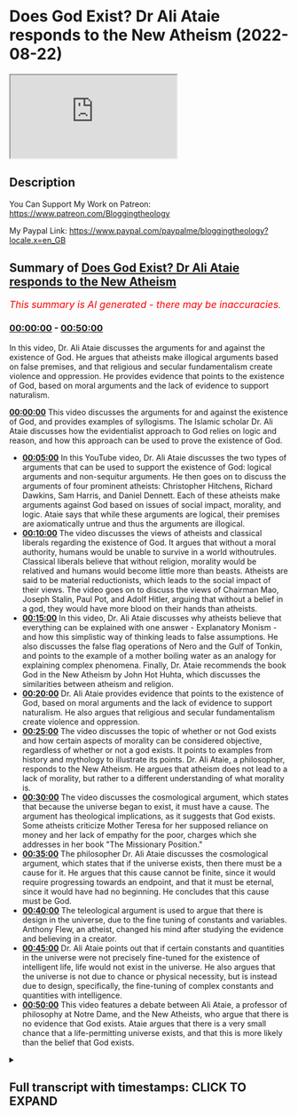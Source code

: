 # Does God Exist? Dr Ali Ataie responds to the New Atheism (2022-08-22)

<iframe loading='lazy' src='https://www.youtube.com/embed/If3cNUixEBM'></iframe>

## Description

You Can Support My Work on Patreon:
https://www.patreon.com/Bloggingtheology

My Paypal Link: 
https://www.paypal.com/paypalme/bloggingtheology?locale.x=en_GB

## Summary of [Does God Exist? Dr Ali Ataie responds to the New Atheism](https://www.youtube.com/watch?v=If3cNUixEBM)


*<span style="color:red; font-size:125%">This summary is AI generated - there may be inaccuracies</span>. [](/)*

### [00:00:00](https://www.youtube.com/watch?v=If3cNUixEBM&t=0) - [00:50:00](https://www.youtube.com/watch?v=If3cNUixEBM&t=3000)

In this video, Dr. Ali Ataie discusses the arguments for and against the existence of God. He argues that atheists make illogical arguments based on false premises, and that religious and secular fundamentalism create violence and oppression. He provides evidence that points to the existence of God, based on moral arguments and the lack of evidence to support naturalism.

**[00:00:00](https://www.youtube.com/watch?v=If3cNUixEBM&t=0)** This video discusses the arguments for and against the existence of God, and provides examples of syllogisms. The Islamic scholar Dr. Ali Ataie discusses how the evidentialist approach to God relies on logic and reason, and how this approach can be used to prove the existence of God.
* **[00:05:00](https://www.youtube.com/watch?v=If3cNUixEBM&t=300)** In this YouTube video, Dr. Ali Ataie discusses the two types of arguments that can be used to support the existence of God: logical arguments and non-sequitur arguments. He then goes on to discuss the arguments of four prominent atheists: Christopher Hitchens, Richard Dawkins, Sam Harris, and Daniel Dennett. Each of these atheists make arguments against God based on issues of social impact, morality, and logic. Ataie says that while these arguments are logical, their premises are axiomatically untrue and thus the arguments are illogical.
* **[00:10:00](https://www.youtube.com/watch?v=If3cNUixEBM&t=600)** The video discusses the views of atheists and classical liberals regarding the existence of God. It argues that without a moral authority, humans would be unable to survive in a world withoutrules. Classical liberals believe that without religion, morality would be relatived and humans would become little more than beasts. Atheists are said to be material reductionists, which leads to the social impact of their views. The video goes on to discuss the views of Chairman Mao, Joseph Stalin, Paul Pot, and Adolf Hitler, arguing that without a belief in a god, they would have more blood on their hands than atheists.
* **[00:15:00](https://www.youtube.com/watch?v=If3cNUixEBM&t=900)** In this video, Dr. Ali Ataie discusses why atheists believe that everything can be explained with one answer - Explanatory Monism - and how this simplistic way of thinking leads to false assumptions. He also discusses the false flag operations of Nero and the Gulf of Tonkin, and points to the example of a mother boiling water as an analogy for explaining complex phenomena. Finally, Dr. Ataie recommends the book God in the New Atheism by John Hot Huhta, which discusses the similarities between atheism and religion.
* **[00:20:00](https://www.youtube.com/watch?v=If3cNUixEBM&t=1200)** Dr. Ali Ataie provides evidence that points to the existence of God, based on moral arguments and the lack of evidence to support naturalism. He also argues that religious and secular fundamentalism create violence and oppression.
* **[00:25:00](https://www.youtube.com/watch?v=If3cNUixEBM&t=1500)** The video discusses the topic of whether or not God exists and how certain aspects of morality can be considered objective, regardless of whether or not a god exists. It points to examples from history and mythology to illustrate its points. Dr. Ali Ataie, a philosopher, responds to the New Atheism. He argues that atheism does not lead to a lack of morality, but rather to a different understanding of what morality is.
* **[00:30:00](https://www.youtube.com/watch?v=If3cNUixEBM&t=1800)** The video discusses the cosmological argument, which states that because the universe began to exist, it must have a cause. The argument has theological implications, as it suggests that God exists. Some atheists criticize Mother Teresa for her supposed reliance on money and her lack of empathy for the poor, charges which she addresses in her book "The Missionary Position."
* **[00:35:00](https://www.youtube.com/watch?v=If3cNUixEBM&t=2100)** The philosopher Dr. Ali Ataie discusses the cosmological argument, which states that if the universe exists, then there must be a cause for it. He argues that this cause cannot be finite, since it would require progressing towards an endpoint, and that it must be eternal, since it would have had no beginning. He concludes that this cause must be God.
* **[00:40:00](https://www.youtube.com/watch?v=If3cNUixEBM&t=2400)** The teleological argument is used to argue that there is design in the universe, due to the fine tuning of constants and variables. Anthony Flew, an atheist, changed his mind after studying the evidence and believing in a creator.
* **[00:45:00](https://www.youtube.com/watch?v=If3cNUixEBM&t=2700)** Dr. Ali Ataie points out that if certain constants and quantities in the universe were not precisely fine-tuned for the existence of intelligent life, life would not exist in the universe. He also argues that the universe is not due to chance or physical necessity, but is instead due to design, specifically, the fine-tuning of complex constants and quantities with intelligence.
* **[00:50:00](https://www.youtube.com/watch?v=If3cNUixEBM&t=3000)** This video features a debate between Ali Ataie, a professor of philosophy at Notre Dame, and the New Atheists, who argue that there is no evidence that God exists. Ataie argues that there is a very small chance that a life-permitting universe exists, and that this is more likely than the belief that God exists.

<details><summary><h2>Full transcript with timestamps: CLICK TO EXPAND</h2></summary>

[0:00:03](https://youtu.be/If3cNUixEBM?t=3) does god exist well according to prominent figures 
in the new atheist movement the answer is a    
[0:00:10](https://youtu.be/If3cNUixEBM?t=10) resounding no and if you look at the the books 
and the the speeches and the youtube videos of    
[0:00:17](https://youtu.be/If3cNUixEBM?t=17) people like richard dawkins sam harris christopher 
hitchens and daniel dennett you'll read lots of    
[0:00:24](https://youtu.be/If3cNUixEBM?t=24) uh alleged reasons and arguments why god does not 
exist uh to give one example the uh the erstwhile    
[0:00:31](https://youtu.be/If3cNUixEBM?t=31) british author who sadly passed away a few years 
ago christopher hitchens wrote this book god is    
[0:00:37](https://youtu.be/If3cNUixEBM?t=37) not great and on the back cover he gives 
his reasons why god is not great makes the    
[0:00:44](https://youtu.be/If3cNUixEBM?t=44) ultimate case against religion in a series 
of acute readings of the major religious    
[0:00:50](https://youtu.be/If3cNUixEBM?t=50) texts christopher hitchens demonstrates 
the ways in which religion is man-made    
[0:00:57](https://youtu.be/If3cNUixEBM?t=57) dangerously sexually repressive and 
distorts the very origins of the cosmos    
[0:01:03](https://youtu.be/If3cNUixEBM?t=63) above all hitchins argues that the concept 
of an omniscient god has profoundly damaged    
[0:01:10](https://youtu.be/If3cNUixEBM?t=70) humanity and proposes that the world might 
be a great deal better off without him    
[0:01:18](https://youtu.be/If3cNUixEBM?t=78) now you'll be relieved to know i'm not going 
to be reading chunks of christopher hitchens    
[0:01:22](https://youtu.be/If3cNUixEBM?t=82) book um what i'm going to do is uh share with you 
now a video by someone called professor alia tai    
[0:01:31](https://youtu.be/If3cNUixEBM?t=91) and this is an extraordinary tour de force he 
looks at the arguments uh marshalled by the new    
[0:01:39](https://youtu.be/If3cNUixEBM?t=99) atheist movement particularly hitchens dawkins 
harris and dennett which led many people to    
[0:01:44](https://youtu.be/If3cNUixEBM?t=104) question that their faith and he takes them 
apart deconstructs them and in extraordinary    
[0:01:51](https://youtu.be/If3cNUixEBM?t=111) speech discussion he shows why not only they are 
wrong but why god definitely exists so the answer    
[0:01:59](https://youtu.be/If3cNUixEBM?t=119) to the question is yes so i've got permission uh 
from dr alia tai to share this video with with you    
[0:02:06](https://youtu.be/If3cNUixEBM?t=126) um and i think it's one of the most extraordinary 
uh presentations of uh the arguments for the    
[0:02:12](https://youtu.be/If3cNUixEBM?t=132) existence of god from a muslim perspective as 
well as an analysis of the claims of the new    
[0:02:20](https://youtu.be/If3cNUixEBM?t=140) atheists so without more ado i hand over to dr 
ali atai until next time so the uh objective    
[0:02:31](https://youtu.be/If3cNUixEBM?t=151) tonight is to answer the question does god 
exist the answer is yes thank you good night  
[0:02:42](https://youtu.be/If3cNUixEBM?t=162) just kidding okay here we go so there's two 
approaches to the god question the first approach    
[0:02:50](https://youtu.be/If3cNUixEBM?t=170) is called presuppositionalism presuppositionalism 
so this deals with revealed theology which happens    
[0:02:56](https://youtu.be/If3cNUixEBM?t=176) to be my specialty by the way comparative 
theology this is where we presuppose    
[0:03:01](https://youtu.be/If3cNUixEBM?t=181) the existence of god so god exists but we 
seek to know him more personally we seek to    
[0:03:07](https://youtu.be/If3cNUixEBM?t=187) have marifa more gnosis or episteme whichever word 
you like of allah subhanahu wa'ta'ala this is done    
[0:03:13](https://youtu.be/If3cNUixEBM?t=193) through revelation so like a muslim and christian 
debate right what's a muslim and christian going    
[0:03:19](https://youtu.be/If3cNUixEBM?t=199) to debate about they're not going to debate 
about does god exist they both presuppose    
[0:03:23](https://youtu.be/If3cNUixEBM?t=203) the existence of god god does exist right and most 
would say they worship the same god so the answer    
[0:03:30](https://youtu.be/If3cNUixEBM?t=210) to the the topic of that type of debate is how 
does the how does this god reveal himself does    
[0:03:35](https://youtu.be/If3cNUixEBM?t=215) he reveal himself through jesus christ through 
the bible through the new testament or does god    
[0:03:41](https://youtu.be/If3cNUixEBM?t=221) reveal himself through the quran and the prophecy 
given to our master muhammad sallallahu alaihi    
[0:03:46](https://youtu.be/If3cNUixEBM?t=226) is jesus god this is another topic that will be 
discussed at that type of debate so that's one    
[0:03:53](https://youtu.be/If3cNUixEBM?t=233) approach to god the presuppositionalist 
approach another approach to god is the    
[0:03:58](https://youtu.be/If3cNUixEBM?t=238) evidentialist approach the evidentialist approach 
evidentialism so here we're looking for evidence    
[0:04:05](https://youtu.be/If3cNUixEBM?t=245) for the existence of god and we're going 
to use logic we're going to use reason    
[0:04:09](https://youtu.be/If3cNUixEBM?t=249) philosophy and science we're going to 
employ deductive or syllogistic arguments    
[0:04:15](https://youtu.be/If3cNUixEBM?t=255) that are not strictly theological but may 
have strong theological implications so here    
[0:04:20](https://youtu.be/If3cNUixEBM?t=260) the muslim and the christian will actually join 
forces right in order to find evidence or provide    
[0:04:26](https://youtu.be/If3cNUixEBM?t=266) evidence for the atheist that god exists so 
tonight i'm going to be looking primarily    
[0:04:30](https://youtu.be/If3cNUixEBM?t=270) at the latter approach the evidentialist approach 
so we're going to put the polemics on hold a    
[0:04:35](https://youtu.be/If3cNUixEBM?t=275) little bit and give our christian friends 
a little rest inshallah to allah tonight    
[0:04:39](https://youtu.be/If3cNUixEBM?t=279) okay so let's look at examples of of syllogisms 
this is a form of argument that is attributed to    
[0:04:46](https://youtu.be/If3cNUixEBM?t=286) aristotle aristotle said there are three things 
that affect the strength of an argument he called    
[0:04:51](https://youtu.be/If3cNUixEBM?t=291) them lagos ethos and pathos in greek lagos means 
logic right knowledge the knowledge of an argument    
[0:05:00](https://youtu.be/If3cNUixEBM?t=300) and then he said ethos the strength of the 
character of the one making the argument    
[0:05:05](https://youtu.be/If3cNUixEBM?t=305) right so someone like in hadith we have looking at 
the acumen of people in the senate of a hadith is    
[0:05:11](https://youtu.be/If3cNUixEBM?t=311) very important for them to have high religiosity 
right and then he said pathos pathos means that    
[0:05:19](https://youtu.be/If3cNUixEBM?t=319) you know how you read something read 
a response this is listener response    
[0:05:22](https://youtu.be/If3cNUixEBM?t=322) is that person making that argument does he 
affect the audience does he affect them is it    
[0:05:27](https://youtu.be/If3cNUixEBM?t=327) transformative right oftentimes what we find with 
atheists is they don't have knowledge of the topic    
[0:05:35](https://youtu.be/If3cNUixEBM?t=335) they don't have good character because a lot of 
the things that they say is ad hominem attacks    
[0:05:39](https://youtu.be/If3cNUixEBM?t=339) but they have a lot of pathos they have a lot of 
charisma they're good speakers and i'm thinking    
[0:05:44](https://youtu.be/If3cNUixEBM?t=344) about someone like christopher hitchens we'll 
get back to him inshaallah so give you an example    
[0:05:49](https://youtu.be/If3cNUixEBM?t=349) of a syllogistic argument very simple premise 
number one all men or mortal all men are mortal    
[0:05:58](https://youtu.be/If3cNUixEBM?t=358) okay everyone following premise 
number two george washington was a man    
[0:06:04](https://youtu.be/If3cNUixEBM?t=364) therefore our conclusion which is inescapable and 
it follows logically is that george washington    
[0:06:11](https://youtu.be/If3cNUixEBM?t=371) was a mortal right so our two premises all 
men are mortal george washington was a man    
[0:06:17](https://youtu.be/If3cNUixEBM?t=377) is solid is self-evident you can call 
it axiomatic any sincere or sane person    
[0:06:24](https://youtu.be/If3cNUixEBM?t=384) will concede these premises right unless 
somebody says well george washington was a jinn    
[0:06:30](https://youtu.be/If3cNUixEBM?t=390) well generous or mortal he was a vampire he can't 
die right a sane or sincere person will say this    
[0:06:36](https://youtu.be/If3cNUixEBM?t=396) is a logical argument no problems let's look at 
a different type of argument premise number one    
[0:06:42](https://youtu.be/If3cNUixEBM?t=402) the universe is ordered premise number two this is 
either by chance or by design premise number three    
[0:06:50](https://youtu.be/If3cNUixEBM?t=410) this is not by chance therefore our conclusion our 
inescapable conclusion is that this is by design    
[0:06:59](https://youtu.be/If3cNUixEBM?t=419) this is a logical argument however you might 
say my first premise the universe is ordered    
[0:07:06](https://youtu.be/If3cNUixEBM?t=426) is not self-evident i haven't proven that so 
this is an example of what's known as a question    
[0:07:10](https://youtu.be/If3cNUixEBM?t=430) begging argument right i haven't established my 
premises right i have to do that first also you    
[0:07:17](https://youtu.be/If3cNUixEBM?t=437) can have an argument that flows logically but 
whose premises are axiomatically false they're    
[0:07:24](https://youtu.be/If3cNUixEBM?t=444) irrational for example premise number one all 
donkeys can speak english premise number two    
[0:07:31](https://youtu.be/If3cNUixEBM?t=451) gary is my pet donkey therefore my conclusion 
is gary can speak english the logical argument    
[0:07:38](https://youtu.be/If3cNUixEBM?t=458) but the argument is axiomatically untrue now if 
you look at the arguments of the four horsemen of    
[0:07:45](https://youtu.be/If3cNUixEBM?t=465) the new atheist movement who are the four horsemen 
christopher hitchens richard dawkins sam harris    
[0:07:53](https://youtu.be/If3cNUixEBM?t=473) and daniel dennett right best-selling books god 
is not great the god delusion and end of faith    
[0:08:00](https://youtu.be/If3cNUixEBM?t=480) they're arguments against god they primarily 
revolve around issues of social impact of    
[0:08:07](https://youtu.be/If3cNUixEBM?t=487) religion so religious people are bad so god does 
not exist see look at hitler he was a catholic    
[0:08:15](https://youtu.be/If3cNUixEBM?t=495) look at these pedophile priests look at suicide 
bombers look at isis right god doesn't exist    
[0:08:23](https://youtu.be/If3cNUixEBM?t=503) so if we put their argument into a syllogism it 
would sound something like this premise number    
[0:08:28](https://youtu.be/If3cNUixEBM?t=508) one theists say god is good premise number 
two god created man premise number three man    
[0:08:36](https://youtu.be/If3cNUixEBM?t=516) does evil man does none good therefore god does 
not exist this argument is illogical illogical    
[0:08:46](https://youtu.be/If3cNUixEBM?t=526) this is an example of what's known as a 
non-sequitur argument it does not follow so you    
[0:08:52](https://youtu.be/If3cNUixEBM?t=532) have people like bill maher and sam harris right 
they go on tv they're talking about isis right    
[0:08:59](https://youtu.be/If3cNUixEBM?t=539) and they say well you know isis by the way a few 
thousand people out of a religion of 1.5 billion    
[0:09:05](https://youtu.be/If3cNUixEBM?t=545) right and you say you have isis and they're 
violent thus islam is violent i can use the same    
[0:09:10](https://youtu.be/If3cNUixEBM?t=550) type of argument and say look five of the last 12 
nobel peace laureates five of the last 12 nobel    
[0:09:19](https://youtu.be/If3cNUixEBM?t=559) peace laureates were muslim right therefore all 
muslims are peaceful would he accept this argument    
[0:09:25](https://youtu.be/If3cNUixEBM?t=565) would they accept this argument certainly they 
wouldn't i can make another argument a little more    
[0:09:29](https://youtu.be/If3cNUixEBM?t=569) brazen say look sam harris his mother is jewish 
that makes him ethnically jewish in atheists    
[0:09:35](https://youtu.be/If3cNUixEBM?t=575) but ethnically jewish bill maher his mother is 
jewish that makes him ethnically jewish therefore    
[0:09:40](https://youtu.be/If3cNUixEBM?t=580) all ethnic jews are bigoted and full of hate would 
they accept this argument of course they wouldn't    
[0:09:46](https://youtu.be/If3cNUixEBM?t=586) accept this argument you see these four horsemen 
as i call them they think if you turn all of the    
[0:09:52](https://youtu.be/If3cNUixEBM?t=592) mosques the synagogues and churches into starbucks 
chuck e cheese and hooters we can just sort of all    
[0:09:59](https://youtu.be/If3cNUixEBM?t=599) hold hands and sing imagine by john lennon right 
and no religion too right interesting john lennon    
[0:10:08](https://youtu.be/If3cNUixEBM?t=608) a satanist have you seen the uh the cover of 
the sergeant pepper's lonely hearts club band    
[0:10:14](https://youtu.be/If3cNUixEBM?t=614) all these people look in the upper left alistar 
crowley the founder of the church of satan look    
[0:10:19](https://youtu.be/If3cNUixEBM?t=619) it up don't take my word for it anyway the 
classical atheists the original gangsters    
[0:10:25](https://youtu.be/If3cNUixEBM?t=625) of atheism freud russell and nietzsche nietzsche 
who said god is dead freud who said god is dead    
[0:10:34](https://youtu.be/If3cNUixEBM?t=634) right they at least were smart enough to know 
that if you take religion out of the equation    
[0:10:41](https://youtu.be/If3cNUixEBM?t=641) the world would fall into this nihilistic quagmire 
you would have utter social and moral depravity    
[0:10:47](https://youtu.be/If3cNUixEBM?t=647) they understood that it was primarily religion 
that moralized people and that the purpose of    
[0:10:52](https://youtu.be/If3cNUixEBM?t=652) religion was to make one better more compassionate 
human being as voltaire said if god did not exist    
[0:10:57](https://youtu.be/If3cNUixEBM?t=657) we would have to invent him as dostoyevsky said 
if there is no god then everything is permitted    
[0:11:04](https://youtu.be/If3cNUixEBM?t=664) in other words if you don't have any moral 
authority then what's your moral anchor    
[0:11:08](https://youtu.be/If3cNUixEBM?t=668) survival of the fittest do it thou wilt do you 
know what the moral anchor is in the abrahamic    
[0:11:14](https://youtu.be/If3cNUixEBM?t=674) tradition rabbi akiva a second century rabbinical 
sage was asked what is the torah he recited    
[0:11:21](https://youtu.be/If3cNUixEBM?t=681) three verses deuteronomy 6 4 deuteronomy 6 5 
leviticus 19 18. god is one love god love your    
[0:11:30](https://youtu.be/If3cNUixEBM?t=690) neighbor love of god and love of humanity the 
prophet isa alaihissalam was asked mark 12 29    
[0:11:36](https://youtu.be/If3cNUixEBM?t=696) what is the greatest commandment he repeated 
these three commandments love god god is one  
[0:11:47](https://youtu.be/If3cNUixEBM?t=707) god is one love the lord thy 
god and love your neighbor    
[0:11:51](https://youtu.be/If3cNUixEBM?t=711) subhanallah this is the moral 
anchor the prophet salallahu  
[0:12:09](https://youtu.be/If3cNUixEBM?t=729) madrasa right is mercy how many times you 
mentioned mercy the show the mo the the most    
[0:12:16](https://youtu.be/If3cNUixEBM?t=736) merciful shows mercy to those who show mercy 
show mercy to those on earth and the one in    
[0:12:20](https://youtu.be/If3cNUixEBM?t=740) heaven will show you mercy subhanallah 
or today may allah bless him he quoted    
[0:12:24](https://youtu.be/If3cNUixEBM?t=744) a beautiful hadith that i thought for you 
from the prophet sallallahu alaihi sallam  
[0:12:32](https://youtu.be/If3cNUixEBM?t=752) this was in berkeley when he quoted this here in 
charlotte may allah reward him none of you will    
[0:12:38](https://youtu.be/If3cNUixEBM?t=758) enter paradise until you truly believe none of 
you will truly believe until you love one another    
[0:12:44](https://youtu.be/If3cNUixEBM?t=764) shall i tell you of something that will increase 
your love of salam spread peace amongst yourselves    
[0:12:50](https://youtu.be/If3cNUixEBM?t=770) fakhruddin the great exiget from our 
tradition he said al-islam what is islam  
[0:13:00](https://youtu.be/If3cNUixEBM?t=780) is to worship the creator and show mercy 
towards his creation now without this essential    
[0:13:05](https://youtu.be/If3cNUixEBM?t=785) understanding of religion without religion 
morality becomes relative human beings become    
[0:13:12](https://youtu.be/If3cNUixEBM?t=792) little more than cattle chunks of flesh and 
blood soulless easily slaughtered dispensable    
[0:13:20](https://youtu.be/If3cNUixEBM?t=800) atheists are material reductionists thus 
speaking of social impact no one has more    
[0:13:27](https://youtu.be/If3cNUixEBM?t=807) blood on their hands than atheists let's talk 
about the big four as i call them chairman mao    
[0:13:34](https://youtu.be/If3cNUixEBM?t=814) joseph stalin paul pot mussolini over 100 million 
lives 100 million hitler was a catholic no doubt    
[0:13:44](https://youtu.be/If3cNUixEBM?t=824) about it he killed six million jews i've done the 
math those men are 17 hitler's 17 times over why    
[0:13:51](https://youtu.be/If3cNUixEBM?t=831) no god no day of judgment no incorruptible soul 
survival of the fittest that's natural selection    
[0:14:00](https://youtu.be/If3cNUixEBM?t=840) in sharia we have rules of engagement in islamic 
sacred law women and children are not targeted    
[0:14:06](https://youtu.be/If3cNUixEBM?t=846) this is considered to be tawatur it is simply 
wrong even abdullah ibn kamiyah the man who killed    
[0:14:11](https://youtu.be/If3cNUixEBM?t=851) musa and he thought he was the prophet salallahu 
sallam when he realized this is not the prophet    
[0:14:19](https://youtu.be/If3cNUixEBM?t=859) and he saw the prophet sallallahu alaihi sallam 
he charged towards the prophet with his horse    
[0:14:23](https://youtu.be/If3cNUixEBM?t=863) a woman stood in front of him nusaiba bintukab 
radhillahu and he stopped dead in his tracks    
[0:14:30](https://youtu.be/If3cNUixEBM?t=870) a pagan arab has the decency not to 
strike a woman on the battlefield    
[0:14:35](https://youtu.be/If3cNUixEBM?t=875) but you find these secular societies in the 
world so-called first world that are dropping    
[0:14:40](https://youtu.be/If3cNUixEBM?t=880) two thousand pound bombs on innocent men women 
and children subhanallah so if your rules of    
[0:14:48](https://youtu.be/If3cNUixEBM?t=888) engagement are determined by what you feel 
benefits you and your people at a particular time    
[0:14:57](https://youtu.be/If3cNUixEBM?t=897) that's real politics right that's american foreign 
policy atheism and secular democracy they lack    
[0:15:04](https://youtu.be/If3cNUixEBM?t=904) principled morality it gives birth to false flag 
operations like nero you know the emperor nero    
[0:15:11](https://youtu.be/If3cNUixEBM?t=911) he set fire to his own city rome and then he sat 
back playing on his fiddle as the city was burning    
[0:15:17](https://youtu.be/If3cNUixEBM?t=917) and he blamed the christians and then he would 
dip christians in the hot wax put them on stakes    
[0:15:22](https://youtu.be/If3cNUixEBM?t=922) and use them as street lamps this is nero right 
uss maine give you a more contemporary example    
[0:15:30](https://youtu.be/If3cNUixEBM?t=930) scientifically proven that this explosion came 
from inside the uss maine itself scientifically    
[0:15:35](https://youtu.be/If3cNUixEBM?t=935) proven a total study was done on this in 2002 
remember the main to hell with spain this is what    
[0:15:41](https://youtu.be/If3cNUixEBM?t=941) got us into the spanish-american war and this 
is how america took control of the philippines    
[0:15:46](https://youtu.be/If3cNUixEBM?t=946) the false flag operation the gulf of tonkin never 
happened lyndon johnson goes on tv and he says    
[0:15:53](https://youtu.be/If3cNUixEBM?t=953) our boys are floating in the water end quote no 
they weren't total lie that's what got us in the    
[0:16:00](https://youtu.be/If3cNUixEBM?t=960) vietnam sixty thousand americans killed over three 
million vietnamese lack of principled morality    
[0:16:08](https://youtu.be/If3cNUixEBM?t=968) right leads to little boy and fat man you know 
who little boy and fat men are these are the names    
[0:16:14](https://youtu.be/If3cNUixEBM?t=974) that truman gave the atomic bombs that killed 
300 000 people on impact 300 000 people that's    
[0:16:21](https://youtu.be/If3cNUixEBM?t=981) three football stadiums that's four football 
stadiums you know how many people died in all    
[0:16:25](https://youtu.be/If3cNUixEBM?t=985) of the ghazalat of the prophet sallam in 23 years 
they've done the math he's done the math how many    
[0:16:32](https://youtu.be/If3cNUixEBM?t=992) people muslim and non-muslim and all the military 
expeditions of the prophet salallahu salaam 1018  
[0:16:39](https://youtu.be/If3cNUixEBM?t=999) 1018 about 700 mushrikeen 300 muslims 
you have 300 000 people on impact    
[0:16:46](https://youtu.be/If3cNUixEBM?t=1006) hey that's good for us totally unnecessary the 
japanese economy was in shambles there was an    
[0:16:51](https://youtu.be/If3cNUixEBM?t=1011) oil embargo placed on them by fdr years before 
there's no way they're going to win the war    
[0:16:56](https://youtu.be/If3cNUixEBM?t=1016) but we have human guinea pigs real 
politic lack of principled morality  
[0:17:03](https://youtu.be/If3cNUixEBM?t=1023) okay invasions of false countries invasions 
of countries under false pretenses the theft    
[0:17:08](https://youtu.be/If3cNUixEBM?t=1028) of natural resources in 2006 i read an article 
washington post it said 650 000 civilians in    
[0:17:17](https://youtu.be/If3cNUixEBM?t=1037) iraq have been killed in october of 2006 because 
this country was invaded under false pretenses    
[0:17:24](https://youtu.be/If3cNUixEBM?t=1044) 650 000 that number is well well into the 
millions that's called the genocide you know    
[0:17:30](https://youtu.be/If3cNUixEBM?t=1050) interestingly the quran does not accept atheism 
it doesn't accept it everyone worships something    
[0:17:36](https://youtu.be/If3cNUixEBM?t=1056) allah subhanahu wa ta'ala 
says have you seen the one ara  
[0:17:41](https://youtu.be/If3cNUixEBM?t=1061) have you seen the one who takes his his 
hawa his caprice as his god people worship    
[0:17:47](https://youtu.be/If3cNUixEBM?t=1067) themselves they're called beliebers you know 
what a believer is right how many believers    
[0:17:53](https://youtu.be/If3cNUixEBM?t=1073) do i have out here hopefully no one here is a 
belieber a follower of justin bieber that's what    
[0:17:57](https://youtu.be/If3cNUixEBM?t=1077) he calls them god complex one of my teachers 
said everyone has in their heart the seeds    
[0:18:03](https://youtu.be/If3cNUixEBM?t=1083) laying dormant ready to be watered if need be 
ready to be watered the claim of the firaoun    
[0:18:11](https://youtu.be/If3cNUixEBM?t=1091) i am your lord the most high laying dormant in 
the heart of every person people worship money    
[0:18:18](https://youtu.be/If3cNUixEBM?t=1098) ben franklin people worship their achal there's 
a good book recommendation here comes the first    
[0:18:23](https://youtu.be/If3cNUixEBM?t=1103) book recommendation it's called god in the new 
atheism by john hot h-a-u-g-h-t h-a-u-g-h-t he's    
[0:18:31](https://youtu.be/If3cNUixEBM?t=1111) a jesuit he's a christian he's a catholic makes 
a good point he says atheists believe everything    
[0:18:36](https://youtu.be/If3cNUixEBM?t=1116) can be explained with one answer he calls it 
explanatory monism right all you need is the    
[0:18:42](https://youtu.be/If3cNUixEBM?t=1122) intellect the intellect can answer everything just 
use your intellect you can figure everything out    
[0:18:48](https://youtu.be/If3cNUixEBM?t=1128) very simplistic way this is their method 
says look what if your mother is uh boiling    
[0:18:53](https://youtu.be/If3cNUixEBM?t=1133) water one day and you walk into the kitchen see 
what are you doing she says i'm boiling water    
[0:18:58](https://youtu.be/If3cNUixEBM?t=1138) see that's great but what are you 
doing i'm separating molecules    
[0:19:05](https://youtu.be/If3cNUixEBM?t=1145) beautiful but what are you doing i'm making 
tea why for you why because i love you    
[0:19:12](https://youtu.be/If3cNUixEBM?t=1152) right this is what you can't get from science this 
is what you can't get from atheism why why the    
[0:19:18](https://youtu.be/If3cNUixEBM?t=1158) universe it's interesting uh uh william chidik 
uses this in his book he says look a scientist    
[0:19:24](https://youtu.be/If3cNUixEBM?t=1164) put him in front of the mona lisa tell them tell 
me about this painting so scientists will you know    
[0:19:31](https://youtu.be/If3cNUixEBM?t=1171) do radio carbon 14 dating on the canvas he'll 
say that this paint is from florence from 1585    
[0:19:36](https://youtu.be/If3cNUixEBM?t=1176) whatever he's going to do all this information a 
lot of information great but then put a child in    
[0:19:41](https://youtu.be/If3cNUixEBM?t=1181) front of that painting and the child is thinking 
what is the artist what is what does the smile    
[0:19:45](https://youtu.be/If3cNUixEBM?t=1185) mean what is the artist trying to tell me who 
has more insight into the mind of the painter    
[0:19:51](https://youtu.be/If3cNUixEBM?t=1191) the scientist or the child the child because the 
child is asking the more profound question of    
[0:19:56](https://youtu.be/If3cNUixEBM?t=1196) why dr lawrence krauss atheist cosmologist 
arizona state university says we can date the    
[0:20:03](https://youtu.be/If3cNUixEBM?t=1203) universe to four decimal places 13.72 billion 
years that's great but why why the universe    
[0:20:11](https://youtu.be/If3cNUixEBM?t=1211) this is something you get from revelation 
this is something you get from scripture    
[0:20:17](https://youtu.be/If3cNUixEBM?t=1217) read chris hedges three more book 
recommendations american fascism    
[0:20:21](https://youtu.be/If3cNUixEBM?t=1221) great book number two i don't believe in atheists 
number three when atheism becomes religion    
[0:20:28](https://youtu.be/If3cNUixEBM?t=1228) here's a preview from amazon hedges claims that 
those who have placed blind faith in the morally    
[0:20:34](https://youtu.be/If3cNUixEBM?t=1234) neutral disciplines morally neutral disciplines of 
reason and science create idols in their own image    
[0:20:41](https://youtu.be/If3cNUixEBM?t=1241) a sin for either side of the spectrum he makes a 
case against religious and secular fundamentalism    
[0:20:47](https://youtu.be/If3cNUixEBM?t=1247) which seeks to divide the world into those worthy 
of moral and intellectual consideration and those    
[0:20:52](https://youtu.be/If3cNUixEBM?t=1252) who should be condemned silenced and eradicated 
he uh characterizes the new atheists as those who    
[0:20:59](https://youtu.be/If3cNUixEBM?t=1259) attack religion to advance the worst of global 
capitalism intolerance and imperial projects    
[0:21:07](https://youtu.be/If3cNUixEBM?t=1267) okay and this leads me to my first argument to the 
existence of god this is called the moral argument    
[0:21:14](https://youtu.be/If3cNUixEBM?t=1274) for the existence of god here's the thesis in the 
absence of god there would be no objective moral    
[0:21:21](https://youtu.be/If3cNUixEBM?t=1281) values no higher moral authority there would be 
socio-cultural relativism right and wrong would    
[0:21:29](https://youtu.be/If3cNUixEBM?t=1289) be determined by a dominant group there would 
be it would be totally subjective and that is    
[0:21:34](https://youtu.be/If3cNUixEBM?t=1294) violent if my society feels that our morals and 
values perpetuate our group why should we consider    
[0:21:41](https://youtu.be/If3cNUixEBM?t=1301) your morals and values let me quote to you 
richard dawkins quote there is no good nor evil    
[0:21:48](https://youtu.be/If3cNUixEBM?t=1308) there is no good nor evil we are machines to 
propagate dna on atheism you cannot be immoral    
[0:21:58](https://youtu.be/If3cNUixEBM?t=1318) you cannot be immoral there is no real with a 
capital r right or wrong just a societal construct    
[0:22:05](https://youtu.be/If3cNUixEBM?t=1325) science can't prove morality you can't prove to 
me that murder is wrong through the scientific    
[0:22:11](https://youtu.be/If3cNUixEBM?t=1331) method you can't prove morality the religion 
of scientism if you want to call it that where    
[0:22:15](https://youtu.be/If3cNUixEBM?t=1335) the aqua the intellect is worshiped cannot 
prove certain things thank you very much    
[0:22:21](https://youtu.be/If3cNUixEBM?t=1341) like morality science can't prove metaphysical 
events can science prove that washington crossed    
[0:22:26](https://youtu.be/If3cNUixEBM?t=1346) the delaware no not through the scientific method 
why because you can't reproduce that event it's    
[0:22:32](https://youtu.be/If3cNUixEBM?t=1352) in the past science can't prove love emotions 
science can't prove math it presupposes math    
[0:22:39](https://youtu.be/If3cNUixEBM?t=1359) if you say science proves math then you argue in 
a circle science doesn't know what consciousness    
[0:22:44](https://youtu.be/If3cNUixEBM?t=1364) is what is consciousness uh chemicals mixing in 
your brain but what is memory what is thought    
[0:22:50](https://youtu.be/If3cNUixEBM?t=1370) what is what is imagination there are no answer 
for these things these are metaphysical science    
[0:22:55](https://youtu.be/If3cNUixEBM?t=1375) can't prove everything so we have to move past 
explanatory monism science cannot give us morality    
[0:23:03](https://youtu.be/If3cNUixEBM?t=1383) it is fundamentally non-moral i'm 
not saying atheists are immoral    
[0:23:07](https://youtu.be/If3cNUixEBM?t=1387) don't get the wrong idea there are many atheists 
that are very very moral but there's nothing in    
[0:23:11](https://youtu.be/If3cNUixEBM?t=1391) science that compels anyone to be moral let 
me say it again there is nothing in science    
[0:23:18](https://youtu.be/If3cNUixEBM?t=1398) that compels anyone to be moral you can't 
extract charity and justice and selflessness    
[0:23:27](https://youtu.be/If3cNUixEBM?t=1407) and compassion from a double helix 
from a chromosome from a test tube  
[0:23:33](https://youtu.be/If3cNUixEBM?t=1413) those things are extracted from scripture 
on atheism we're all just animals a slightly    
[0:23:40](https://youtu.be/If3cNUixEBM?t=1420) more evolved primate second cousin to the chimp 
animals don't have moral duties so why should we    
[0:23:48](https://youtu.be/If3cNUixEBM?t=1428) most atheists would actually concede that we have 
moral duties if you're sitting on a beach and    
[0:23:52](https://youtu.be/If3cNUixEBM?t=1432) there's a kid drowning it's your moral obligation 
to try to save that kid but why why put yourself    
[0:23:58](https://youtu.be/If3cNUixEBM?t=1438) in harm's way did we evolve to put ourselves in 
harm's way where does this altruism come from    
[0:24:04](https://youtu.be/If3cNUixEBM?t=1444) show me the gene speaking of evolution to go from 
a primeval ape to a human being takes trillions    
[0:24:14](https://youtu.be/If3cNUixEBM?t=1454) of transitional forms trillions of mutations in 
transitional forms to go from a dinosaur to a bird    
[0:24:21](https://youtu.be/If3cNUixEBM?t=1461) a whale to a cow right trillions it's interesting 
darwin in the origin of species in 1863 says we're    
[0:24:28](https://youtu.be/If3cNUixEBM?t=1468) going to find them eventually we're going to 
dig up the earth we're going to find all these    
[0:24:31](https://youtu.be/If3cNUixEBM?t=1471) trillions of transitional forms from ape to human 
being what have we found what does the fossil    
[0:24:37](https://youtu.be/If3cNUixEBM?t=1477) record show trillions no billions no millions yeah 
no thousands no hundreds come on 100 no a dozen no    
[0:24:50](https://youtu.be/If3cNUixEBM?t=1490) six or seven maybe and they're probably extinct 
apes that they say oh these are the missing    
[0:24:56](https://youtu.be/If3cNUixEBM?t=1496) these are the trillions of transitional forms okay 
interesting and here's something more interesting    
[0:25:02](https://youtu.be/If3cNUixEBM?t=1502) called darwin's doubt darwin actually said if i 
believe that my brain actually came from monkeys    
[0:25:07](https://youtu.be/If3cNUixEBM?t=1507) why should i even trust my brain in the first 
place why should i trust my intellect how do i    
[0:25:13](https://youtu.be/If3cNUixEBM?t=1513) know that in a thousand years my ancestors aren't 
going to look back at me and say look how stupid    
[0:25:18](https://youtu.be/If3cNUixEBM?t=1518) those homo sapiens were in 2014 look what they 
thought just like we look at apes today in the zoo    
[0:25:23](https://youtu.be/If3cNUixEBM?t=1523) who are taking fleas out of their heads and 
flinging their feces at the window that's how    
[0:25:27](https://youtu.be/If3cNUixEBM?t=1527) they're going to be looking at us right why should 
i even trust my intellect if it came from a monkey  
[0:25:35](https://youtu.be/If3cNUixEBM?t=1535) and they say well 98 of our 
dna is the same as a chimpanzee    
[0:25:39](https://youtu.be/If3cNUixEBM?t=1539) we have 98 identical dna well there's a two 
percent difference and in that two percent    
[0:25:44](https://youtu.be/If3cNUixEBM?t=1544) there's something called intellectus there's 
something called intellect this is our differentia    
[0:25:49](https://youtu.be/If3cNUixEBM?t=1549) according to aristotle this is what makes 
this difference this is the meaning of allah  
[0:25:56](https://youtu.be/If3cNUixEBM?t=1556) that god created man in his own image meaning with    
[0:26:00](https://youtu.be/If3cNUixEBM?t=1560) intellect this is what makes us different not 
unnecessary not necessarily our physical bodies    
[0:26:04](https://youtu.be/If3cNUixEBM?t=1564) an eagle can spot a fish under water i can't do 
that put me in a room with a gorilla i'm done    
[0:26:10](https://youtu.be/If3cNUixEBM?t=1570) but i want to see a chimpanzee play a violin 
build a skyscraper do some trigonometry but    
[0:26:17](https://youtu.be/If3cNUixEBM?t=1577) it's not all about the intellect it's about 
being a moral person an ethical person  
[0:26:34](https://youtu.be/If3cNUixEBM?t=1594) you dominate magnificent character this is a 
true human being this is a civilized human being    
[0:26:41](https://youtu.be/If3cNUixEBM?t=1601) good and evil has no referent if god doesn't 
exist unless we redefine good and say that it's    
[0:26:47](https://youtu.be/If3cNUixEBM?t=1607) something that makes your life more pleasurable 
that's what good is and of course this is    
[0:26:52](https://youtu.be/If3cNUixEBM?t=1612) dangerous your pleasure might be somebody's 
torture right what if you take pleasure from    
[0:26:57](https://youtu.be/If3cNUixEBM?t=1617) killing children and burying them in your backyard 
on atheism that's not immoral because atheism    
[0:27:04](https://youtu.be/If3cNUixEBM?t=1624) science does not deal with morality that's not 
immoral that's not wrong that's just not socially    
[0:27:09](https://youtu.be/If3cNUixEBM?t=1629) acceptable like breaking wind in public but what 
if it was socially acceptable not breaking in    
[0:27:15](https://youtu.be/If3cNUixEBM?t=1635) public killing children and burying them what 
if it was socially acceptable on what grounds    
[0:27:20](https://youtu.be/If3cNUixEBM?t=1640) does richard dawkins condemn child exploitation 
or rape if that society finds it acceptable    
[0:27:27](https://youtu.be/If3cNUixEBM?t=1647) and conducive to their perpetuation on what 
grounds can he say this is morally wrong  
[0:27:36](https://youtu.be/If3cNUixEBM?t=1656) it's revelation that gives us the ten 
commandments the noahidic laws moral imperatives    
[0:27:44](https://youtu.be/If3cNUixEBM?t=1664) means things that are known whether you believe 
they come from revelation directly or whether    
[0:27:48](https://youtu.be/If3cNUixEBM?t=1668) they're infused to use aquinas's term upon our 
very souls we just know them they're on our souls    
[0:27:55](https://youtu.be/If3cNUixEBM?t=1675) something the atheist denies the existence of we 
have objective moral values don't murder don't    
[0:28:01](https://youtu.be/If3cNUixEBM?t=1681) steal don't commit adultery respect your parents 
don't oppress speak the truth let's go back to    
[0:28:09](https://youtu.be/If3cNUixEBM?t=1689) ancient athens where petersey was commonplace 
peterst if you don't know what it is look it up    
[0:28:15](https://youtu.be/If3cNUixEBM?t=1695) socrates walked into the gymnasium you know what 
gymnasium means in greek a place of naked boys and    
[0:28:20](https://youtu.be/If3cNUixEBM?t=1700) he bragged i walked in they were wrestling they 
were oiled up i wasn't even aroused this is what    
[0:28:26](https://youtu.be/If3cNUixEBM?t=1706) he says this is ethos for the ancient uh athenians 
right this is their ethics this is their culture    
[0:28:33](https://youtu.be/If3cNUixEBM?t=1713) simply what the majority was doing but in sparta 
another greek city-state if you do that they're    
[0:28:39](https://youtu.be/If3cNUixEBM?t=1719) going to kill you that's a capital offense if a 
jew walked into athens at that time a jew he could    
[0:28:45](https://youtu.be/If3cNUixEBM?t=1725) condemn it because he has moral uh principled 
objective morality because he has a scripture    
[0:28:51](https://youtu.be/If3cNUixEBM?t=1731) but an atheist could say well that's their culture 
they rape children that's their culture or he can    
[0:28:57](https://youtu.be/If3cNUixEBM?t=1737) say no this is wrong and then we press the 
atheist how is it wrong it's just wrong why    
[0:29:05](https://youtu.be/If3cNUixEBM?t=1745) who told you that it's just wrong why 
show me the gene show me the test tube    
[0:29:12](https://youtu.be/If3cNUixEBM?t=1752) where does he get his morality from not from a 
test tube they say you know we have the problem    
[0:29:17](https://youtu.be/If3cNUixEBM?t=1757) of evil theists believers in god they have the 
problem of evil theodicy atheists have the problem    
[0:29:23](https://youtu.be/If3cNUixEBM?t=1763) of good this is what william dempsky calls it the 
problem of good because dawkins says every single    
[0:29:31](https://youtu.be/If3cNUixEBM?t=1771) human interaction is because they want to prolong 
their species or they want reciprocal advantage    
[0:29:36](https://youtu.be/If3cNUixEBM?t=1776) i scratch your back you're going to scratch 
mine because at the end of the day we're all    
[0:29:40](https://youtu.be/If3cNUixEBM?t=1780) apes direct quote from richard dawkins planet of 
the apes all right so give a simple example why    
[0:29:48](https://youtu.be/If3cNUixEBM?t=1788) would i offer my seat to an old woman on the train 
do i want to prolong my species do i want her to    
[0:29:56](https://youtu.be/If3cNUixEBM?t=1796) tip me or something give me give me a dollar do i 
want something from her take advantage of her no    
[0:30:02](https://youtu.be/If3cNUixEBM?t=1802) why would i give blood to people and no one's 
around to see it just anonymous i donate blood why    
[0:30:08](https://youtu.be/If3cNUixEBM?t=1808) would i do that is this how i evolve am i trying 
to perpetuate my species am i trying to uh get    
[0:30:14](https://youtu.be/If3cNUixEBM?t=1814) some sort of mutual advantage from somebody that's 
why mother teresa is an atheistic moral enigma    
[0:30:20](https://youtu.be/If3cNUixEBM?t=1820) for the atheist hugging lepers right a model 
of sacrifice charity and altruism and that's    
[0:30:26](https://youtu.be/If3cNUixEBM?t=1826) why they went after her that's why hitchens has 
this book that he says she was all about money he    
[0:30:30](https://youtu.be/If3cNUixEBM?t=1830) calls it with apologies the missionary position 
that's the name of his book about mother teresa    
[0:30:36](https://youtu.be/If3cNUixEBM?t=1836) she's all about money because she's 
an enigma someone who's selfless    
[0:30:40](https://youtu.be/If3cNUixEBM?t=1840) that goes against what we've been teaching why 
would someone evolve to be like that very strange    
[0:30:46](https://youtu.be/If3cNUixEBM?t=1846) so that's the moral argument let that one marinate 
for a little bit let's move to another argument    
[0:30:52](https://youtu.be/If3cNUixEBM?t=1852) it's called the cosmological argument this is an 
argument that's espoused by a muhammad al-ghazali    
[0:30:58](https://youtu.be/If3cNUixEBM?t=1858) into philosophy it's advocated by william lane 
craig a modern proponent he wrote a book called    
[0:31:04](https://youtu.be/If3cNUixEBM?t=1864) the kalam cosmological argument it's another book 
i recommend for you kalam chasmologic cosmological    
[0:31:10](https://youtu.be/If3cNUixEBM?t=1870) argument so here's the argument premise number 
one whatever begins to exist has a cause    
[0:31:16](https://youtu.be/If3cNUixEBM?t=1876) premise number two the universe began to exist 
therefore the universe has a cause now this is    
[0:31:23](https://youtu.be/If3cNUixEBM?t=1883) not strictly theological but has theological 
implications i'll say it again premise    
[0:31:27](https://youtu.be/If3cNUixEBM?t=1887) number one whatever begins to exist as a cause 
premise number two the universe began to exist    
[0:31:34](https://youtu.be/If3cNUixEBM?t=1894) premise number three the universe has a cause 
right what can cause a universe now there's a    
[0:31:39](https://youtu.be/If3cNUixEBM?t=1899) rule in classical metaphysics ex nihilo nihil 
feet which means from nothing comes nothing from    
[0:31:47](https://youtu.be/If3cNUixEBM?t=1907) nothing comes nothing right now most atheists 
whether they're cosmologists or physicists    
[0:31:52](https://youtu.be/If3cNUixEBM?t=1912) or biologists like richard dawkins lawrence krauss 
stephen hawking quentin smith daniel dennett roger    
[0:31:59](https://youtu.be/If3cNUixEBM?t=1919) penrose they say that the universe the cosmos came 
from nothing this is true we believe in creatio    
[0:32:07](https://youtu.be/If3cNUixEBM?t=1927) x nailo creation from nothing allah subhanahu wa 
ta'ala created from nothing god caused it but they    
[0:32:14](https://youtu.be/If3cNUixEBM?t=1934) say it's uncaused that the universe is uncaused 
from nothing unprovoked it popped into existence    
[0:32:22](https://youtu.be/If3cNUixEBM?t=1942) from literary nowhere from nowhere uncaused 
quentin smith university of western michigan  
[0:32:32](https://youtu.be/If3cNUixEBM?t=1952) he says he's atheist the universe came 
from nothing by nothing for nothing let's    
[0:32:41](https://youtu.be/If3cNUixEBM?t=1961) say it again the universe came from nothing buy 
nothing for nothing that's a metaphysical claim    
[0:32:49](https://youtu.be/If3cNUixEBM?t=1969) that's a metaphysical claim that's not 
a naturalist claim that's a metaphysical    
[0:32:54](https://youtu.be/If3cNUixEBM?t=1974) claim daniel dennett he said it's like the 
universe picked itself up by its bootstraps    
[0:33:00](https://youtu.be/If3cNUixEBM?t=1980) can you pick yourself up by your bootstraps 
if you did that i would say this it's    
[0:33:06](https://youtu.be/If3cNUixEBM?t=1986) a miracle this is a break of natural law 
it's a miracle it's a metaphysical claim    
[0:33:11](https://youtu.be/If3cNUixEBM?t=1991) right very interesting how can 
something come from nothing uncaused    
[0:33:16](https://youtu.be/If3cNUixEBM?t=1996) is that science theist frank turek he 
said he wrote a book called i don't have    
[0:33:21](https://youtu.be/If3cNUixEBM?t=2001) enough faith to be an atheist believing 
that something can come from nothing    
[0:33:26](https://youtu.be/If3cNUixEBM?t=2006) is worse than magic said pull a rabbit out of my 
hat right that's going from something to something    
[0:33:34](https://youtu.be/If3cNUixEBM?t=2014) but to take a universe out of nothing is a big 
supernatural metaphysical claim stephen hawking    
[0:33:42](https://youtu.be/If3cNUixEBM?t=2022) says the universe can spontaneously create 
itself out of nothing that's not naturalism    
[0:33:49](https://youtu.be/If3cNUixEBM?t=2029) that's a supra rational statement that's a 
religious statement what is nothing nothing is    
[0:33:56](https://youtu.be/If3cNUixEBM?t=2036) what stones dream about this is aristotle what 
do stones dream about nothing that's nothing    
[0:34:04](https://youtu.be/If3cNUixEBM?t=2044) not simply empty space you know i do this trick 
with my kids i say is there anything in my hands  
[0:34:12](https://youtu.be/If3cNUixEBM?t=2052) they say no and i go up there's something 
there right but even if i go like this    
[0:34:19](https://youtu.be/If3cNUixEBM?t=2059) there's nothing there but is there really 
nothing there near that show let's make a deal    
[0:34:24](https://youtu.be/If3cNUixEBM?t=2064) would you like door number one or door number 
two door number one they open it oh it's nothing    
[0:34:28](https://youtu.be/If3cNUixEBM?t=2068) is that what i'm talking about when i say nothing 
no nothing is the absolute absence of being    
[0:34:35](https://youtu.be/If3cNUixEBM?t=2075) right so stephen hawking says this this is 
what he used to say he says at the subatomic    
[0:34:41](https://youtu.be/If3cNUixEBM?t=2081) level the subatomic level in the quantum vacuum 
right quantum physics nobody really understands    
[0:34:48](https://youtu.be/If3cNUixEBM?t=2088) quantum physics in the quantum vacuum you have 
a proton that comes in and out of existence and    
[0:34:56](https://youtu.be/If3cNUixEBM?t=2096) he says this is something from nothing a proton 
coming in and out of existence the light quantum    
[0:35:02](https://youtu.be/If3cNUixEBM?t=2102) the photon right the problem with this is that the 
quantum vacuum is certainly not nothing it's a sea    
[0:35:09](https://youtu.be/If3cNUixEBM?t=2109) of fluctuating energy it's highly volatile it's 
very unstable now the latest from hawking is this    
[0:35:17](https://youtu.be/If3cNUixEBM?t=2117) he says if you extrapolate the universe 
backwards right because the universe is expanding    
[0:35:23](https://youtu.be/If3cNUixEBM?t=2123) isotropically it's expanding evenly isotropically 
we know this from uh recent discoveries 1929 the    
[0:35:31](https://youtu.be/If3cNUixEBM?t=2131) red shift of of galaxies called hubble's law right 
that universes are running away from each other    
[0:35:37](https://youtu.be/If3cNUixEBM?t=2137) if they were coming closer it would be blue but 
it's red on the spectrum right according to the    
[0:35:42](https://youtu.be/If3cNUixEBM?t=2142) doppler effect microwave background radiation 
was discovered in 1965 by penzias and wilson    
[0:35:49](https://youtu.be/If3cNUixEBM?t=2149) the afterglow of the big bang so this is called 
the hardel hawking standard model sometimes it's    
[0:35:54](https://youtu.be/If3cNUixEBM?t=2154) called the friedmann la montre standard model 
big bang cosmology right so stephen hawking is    
[0:36:00](https://youtu.be/If3cNUixEBM?t=2160) saying if you extrapolate the universe backwards 
backwards you come to a point of singularity    
[0:36:07](https://youtu.be/If3cNUixEBM?t=2167) okay no problem point of singularity but then 
he says what is this point of singularity it    
[0:36:12](https://youtu.be/If3cNUixEBM?t=2172) is an infinitesimally small black hole a small 
infinitesimally small black hole you see this    
[0:36:19](https://youtu.be/If3cNUixEBM?t=2179) is how he sidesteps infinite regression because 
in a black hole there's no time there's no time    
[0:36:26](https://youtu.be/If3cNUixEBM?t=2186) you know infinite regression what came first the 
chicken or the egg uh the egg where the chicken    
[0:36:31](https://youtu.be/If3cNUixEBM?t=2191) laid the egg uh the chicken the chicken came 
out of an egg an egg the chicken laid an egg    
[0:36:37](https://youtu.be/If3cNUixEBM?t=2197) i don't know right how do you 
get out of infinite regression    
[0:36:42](https://youtu.be/If3cNUixEBM?t=2202) no time in this black hole the problem with 
this is that a black hole is the resulting state    
[0:36:48](https://youtu.be/If3cNUixEBM?t=2208) of a solar explosion it's not an initial 
condition it is matter and matter requires motion    
[0:36:57](https://youtu.be/If3cNUixEBM?t=2217) and motion requires time so we might ask 
what is before the black hole the black hole    
[0:37:03](https://youtu.be/If3cNUixEBM?t=2223) is certainly not nothing it is something 
where did the singularity come from now    
[0:37:08](https://youtu.be/If3cNUixEBM?t=2228) uh lawrence krauss he wrote a book called a 
universe out of nothing arizona state four    
[0:37:13](https://youtu.be/If3cNUixEBM?t=2233) more cosmologists atheist he says like i said the 
universe is 13.7256 billion years old this nexus    
[0:37:21](https://youtu.be/If3cNUixEBM?t=2241) known as space-time the space-time continuum it 
came into being at the big bang in fact space-time    
[0:37:28](https://youtu.be/If3cNUixEBM?t=2248) and matter came into being right this is called 
cosmogenesis but how did it do it by itself    
[0:37:37](https://youtu.be/If3cNUixEBM?t=2257) it created itself this is a faith claim this 
is a metaphysical claim what if i told you i    
[0:37:44](https://youtu.be/If3cNUixEBM?t=2264) created myself i'm making a supernatural 
claim about myself this is what they're    
[0:37:50](https://youtu.be/If3cNUixEBM?t=2270) saying about the universe you see the only way to 
avoid infinite regress is to go metaphysical is to    
[0:37:57](https://youtu.be/If3cNUixEBM?t=2277) go supernatural is to ultimately go theological 
so here's my conclusions about the cosmological    
[0:38:02](https://youtu.be/If3cNUixEBM?t=2282) argument only a non-contingent being in other 
words one who is not subject to causality one who    
[0:38:09](https://youtu.be/If3cNUixEBM?t=2289) is not subject to infinite regress because he is 
eternal also the one who is necessarily spaceless    
[0:38:17](https://youtu.be/If3cNUixEBM?t=2297) timeless and immaterial because he created space 
time and matter he's also extremely powerful and    
[0:38:23](https://youtu.be/If3cNUixEBM?t=2303) extremely intelligent he created a universe 
can bring a universe into being from nothing    
[0:38:30](https://youtu.be/If3cNUixEBM?t=2310) but then they'll say well who caused god who 
caused god right it's god's very nature to be    
[0:38:37](https://youtu.be/If3cNUixEBM?t=2317) pre-eternal remember the first premise whatever 
begins to exist has a cause god never began    
[0:38:43](https://youtu.be/If3cNUixEBM?t=2323) to exist if we start asking that question then 
we question the very existence of the universe    
[0:38:50](https://youtu.be/If3cNUixEBM?t=2330) why let's say i'm standing in a line 
and there's a brother in front of me    
[0:38:54](https://youtu.be/If3cNUixEBM?t=2334) and i tell the brother i really want to give you 
a hug and the brother says ask the guy behind you    
[0:39:00](https://youtu.be/If3cNUixEBM?t=2340) say hey can i give him a hug he says ask the guy 
behind me hey can i give him a hug he says ask the    
[0:39:06](https://youtu.be/If3cNUixEBM?t=2346) guy behind me hey can i give him a hug ask the guy 
behind me and this goes on ad infinitum right add    
[0:39:14](https://youtu.be/If3cNUixEBM?t=2354) infinitum me giving the guy a hug represents the 
big bang the universe will i ever give him a hug    
[0:39:22](https://youtu.be/If3cNUixEBM?t=2362) no because you cannot traverse an actual 
infinitude you cannot traverse an actual    
[0:39:29](https://youtu.be/If3cNUixEBM?t=2369) infinitude if you ask a question who created 
god then you haven't solved infinite regression    
[0:39:36](https://youtu.be/If3cNUixEBM?t=2376) what is an actual infinitude in mathematics it's 
represented by the hebrew aleph the hebrew alif    
[0:39:45](https://youtu.be/If3cNUixEBM?t=2385) what is an actual infinitude a number that 
transcends and contains all natural numbers    
[0:39:51](https://youtu.be/If3cNUixEBM?t=2391) and cannot be increased why one by one an 
actual infinitude cannot be found in nature    
[0:39:58](https://youtu.be/If3cNUixEBM?t=2398) and abu yusuf al-kindi has a certain analogy he 
uses xeno has one zeno's paradox achilles and    
[0:40:04](https://youtu.be/If3cNUixEBM?t=2404) the tortoise hilbert's hotel mathematicians have 
different uh analogies they use to demonstrate    
[0:40:10](https://youtu.be/If3cNUixEBM?t=2410) the impossibility of having an actual infinitude 
in nature we have a theoretical infinitude also    
[0:40:18](https://youtu.be/If3cNUixEBM?t=2418) which is the lazy eight right a 
theoretical infinitude can be traversed    
[0:40:25](https://youtu.be/If3cNUixEBM?t=2425) within finite space we do it all the time i'll say 
it again a theoretical infinitude can be traversed    
[0:40:34](https://youtu.be/If3cNUixEBM?t=2434) within finite space my hand is above the table 
how many times can i cut this distance in half in    
[0:40:41](https://youtu.be/If3cNUixEBM?t=2441) theory an infinite number of times half half half 
half will i ever get to an actual infinitude no i    
[0:40:49](https://youtu.be/If3cNUixEBM?t=2449) won't go get to an actual infinitude because you 
can never get to an actual infinitude by adding    
[0:40:55](https://youtu.be/If3cNUixEBM?t=2455) uh successive numbers together finite numbers 
together so to ask this question who caused    
[0:41:01](https://youtu.be/If3cNUixEBM?t=2461) god another god who caused him another god who 
caused him another god this doesn't get us past    
[0:41:06](https://youtu.be/If3cNUixEBM?t=2466) infinite regression because we have a universe 
an actual infinitude cannot be traversed right  
[0:41:15](https://youtu.be/If3cNUixEBM?t=2475) so if it's if the universe is eternal then in the 
past with god's creating gods creating gods and    
[0:41:22](https://youtu.be/If3cNUixEBM?t=2482) then the universe how did we get to today because 
we can't traverse an actual infinitude and get to    
[0:41:28](https://youtu.be/If3cNUixEBM?t=2488) today but we are here today so infinite regression 
dies at the door of the eternal this is the only    
[0:41:36](https://youtu.be/If3cNUixEBM?t=2496) way one can deal with infinite regression is 
a supernatural postulation metaphysical answer    
[0:41:45](https://youtu.be/If3cNUixEBM?t=2505) interestingly allah wa ta'ala 
the verses in the quran    
[0:41:49](https://youtu.be/If3cNUixEBM?t=2509) in which allah subhanahu wa ta'ala is described as  
[0:41:54](https://youtu.be/If3cNUixEBM?t=2514) to split apart to break something apart  
[0:42:00](https://youtu.be/If3cNUixEBM?t=2520) means to originate something 
the primal cause of something    
[0:42:04](https://youtu.be/If3cNUixEBM?t=2524) allah is the primal cause god 
created the universe out of nothing  
[0:42:15](https://youtu.be/If3cNUixEBM?t=2535) that is your lord there is no 
god but he he's your creator of    
[0:42:18](https://youtu.be/If3cNUixEBM?t=2538) everything space time matter energy all of 
these created by allah subhanahu wa ta'ala  
[0:42:27](https://youtu.be/If3cNUixEBM?t=2547) okay last argument it's called the teleological 
argument and then we'll open it up for questions    
[0:42:34](https://youtu.be/If3cNUixEBM?t=2554) and comments inshallah so this argument has uh it 
was used by aristotle and plato the teleological    
[0:42:41](https://youtu.be/If3cNUixEBM?t=2561) argument it's the most challenging according to 
hitchens for the atheists there's two versions    
[0:42:46](https://youtu.be/If3cNUixEBM?t=2566) of it the first version is the traditional 
argument which argues for biological complexity    
[0:42:52](https://youtu.be/If3cNUixEBM?t=2572) look at the human eye look at the human brain 
look at the systems within the human being    
[0:42:57](https://youtu.be/If3cNUixEBM?t=2577) you know architects looked at the at insects 
when they wanted to build the eiffel tower    
[0:43:04](https://youtu.be/If3cNUixEBM?t=2584) people looked at the wings of birds 
when they wanted to build airplanes    
[0:43:08](https://youtu.be/If3cNUixEBM?t=2588) anthony flew who was 50 years an atheist 
at cambridge university suddenly came to    
[0:43:14](https://youtu.be/If3cNUixEBM?t=2594) believe in god after 50 years he debated 
c.s lewis and suddenly he said you know    
[0:43:19](https://youtu.be/If3cNUixEBM?t=2599) the human cell that's not chance and that's not 
evolution that's design and now i believe in god    
[0:43:26](https://youtu.be/If3cNUixEBM?t=2606) he's a deist he's not a christian he's not a 
muslim he's on a jew but he believes in god    
[0:43:31](https://youtu.be/If3cNUixEBM?t=2611) interestingly the two greatest scientists of 
all time were unitarian deists sir isaac newton    
[0:43:39](https://youtu.be/If3cNUixEBM?t=2619) albert einstein these people believe in god 
not believing in god was out of the question    
[0:43:45](https://youtu.be/If3cNUixEBM?t=2625) now there's another type of theological argument 
this is for the cutting edge version of it and    
[0:43:50](https://youtu.be/If3cNUixEBM?t=2630) this argues for cosmic design due to fine tuning 
so you know the watchmaker analogy this is first    
[0:43:58](https://youtu.be/If3cNUixEBM?t=2638) used by william paley in 1802 right dates back to 
cicero walking on the beach you find a watch you    
[0:44:05](https://youtu.be/If3cNUixEBM?t=2645) pick it up you notice it's craftsmanship 
so what can you conclude that this just    
[0:44:10](https://youtu.be/If3cNUixEBM?t=2650) formed itself by chance atoms came together and 
made this incredible little watch right well let's    
[0:44:17](https://youtu.be/If3cNUixEBM?t=2657) say that you're an astronaut and you're on the 
dark side of the moon and you find a transformer    
[0:44:22](https://youtu.be/If3cNUixEBM?t=2662) they made a movie about this right so you have 
three options why is that there number one out    
[0:44:27](https://youtu.be/If3cNUixEBM?t=2667) of necessity does it have to be there no the moon 
functions without the transformer is it chance    
[0:44:35](https://youtu.be/If3cNUixEBM?t=2675) so these atoms they just happen to form this 
incredible piece of machinery there's a chance but    
[0:44:41](https://youtu.be/If3cNUixEBM?t=2681) probably not right or it's designed even if you 
don't know who put it there the best explanation    
[0:44:48](https://youtu.be/If3cNUixEBM?t=2688) is that it was designed you don't have to have an 
explanation for the best explanation but you know    
[0:44:52](https://youtu.be/If3cNUixEBM?t=2692) it's designed right so look at the earth itself 
the distance from the moon and sun if you're a    
[0:44:58](https://youtu.be/If3cNUixEBM?t=2698) little bit closer a little bit farther there's no 
life on planet earth if the days were a little bit    
[0:45:03](https://youtu.be/If3cNUixEBM?t=2703) longer life would cease to exist on earth if the 
access of the earth 23.5 degrees was slightly off    
[0:45:09](https://youtu.be/If3cNUixEBM?t=2709) there would be no life on earth if the atmosphere 
changed a little bit solar flares would swallow us    
[0:45:16](https://youtu.be/If3cNUixEBM?t=2716) up we would burn to a crisp there'd be no life on 
earth jupiter isn't a perfect place with perfect    
[0:45:22](https://youtu.be/If3cNUixEBM?t=2722) mass it's a it's a solar cosmic vacuum cleaner 
all of these asteroids and comets that come to    
[0:45:29](https://youtu.be/If3cNUixEBM?t=2729) earth they're pulled towards jupiter and it saves 
us subhanallah the solar system itself is like a    
[0:45:36](https://youtu.be/If3cNUixEBM?t=2736) watch you know sir isaac newton he noticed that 
the planets they orbit around the sun in the same    
[0:45:42](https://youtu.be/If3cNUixEBM?t=2742) direction and they're on the same plane and he 
said this is design now the atheist will say oh    
[0:45:48](https://youtu.be/If3cNUixEBM?t=2748) that's what the theist does whenever he doesn't 
understand something he puts god in the gap    
[0:45:54](https://youtu.be/If3cNUixEBM?t=2754) to god of the gaps whenever a theist a believer 
doesn't understand something he says oh that's god    
[0:45:59](https://youtu.be/If3cNUixEBM?t=2759) god of the gaps but we understand how a watch 
works it doesn't negate its designer we understand    
[0:46:06](https://youtu.be/If3cNUixEBM?t=2766) how the solar system works now it doesn't negate 
it's been designed so that argument doesn't work    
[0:46:11](https://youtu.be/If3cNUixEBM?t=2771) now almost all atheists conclude that the 
universe is fine-tuned for the existence of    
[0:46:17](https://youtu.be/If3cNUixEBM?t=2777) intelligent life and fine-tuned is a neutral term 
it's not strictly theological how is it fine-tuned    
[0:46:24](https://youtu.be/If3cNUixEBM?t=2784) you see there are certain constants and 
quantities constants and quantities of the    
[0:46:30](https://youtu.be/If3cNUixEBM?t=2790) four fundamental forces of nature that have 
to fall within an incredibly narrow range    
[0:46:36](https://youtu.be/If3cNUixEBM?t=2796) what are the four fundamental forces of nature 
gravity electromagnetism weak nuclear force    
[0:46:42](https://youtu.be/If3cNUixEBM?t=2802) strong nuclear force all of them and the point of 
singularity so let's look we'll come back to this    
[0:46:47](https://youtu.be/If3cNUixEBM?t=2807) idea let's look at our syllogism uh premise 
number one the fine tuning of the universe    
[0:46:53](https://youtu.be/If3cNUixEBM?t=2813) is due to either physical necessity which 
almost all atheists reject because you can    
[0:47:00](https://youtu.be/If3cNUixEBM?t=2820) have a universe with different concepts 
and quantities and you'll have a universe    
[0:47:05](https://youtu.be/If3cNUixEBM?t=2825) or it's chance and that's what atheists 
say yes it's chance or it's by design    
[0:47:12](https://youtu.be/If3cNUixEBM?t=2832) premise number two it's not due to physical 
necessity or chance therefore it is due to design    
[0:47:19](https://youtu.be/If3cNUixEBM?t=2839) and by design we mean a specified complexity 
specified created tailored with unimaginable    
[0:47:27](https://youtu.be/If3cNUixEBM?t=2847) intelligence in pinpoint exquisite precision we'll 
let you know how that is william lane craig he    
[0:47:34](https://youtu.be/If3cNUixEBM?t=2854) says there are 50 such constants and quantities 
present in the big bang that must be fine-tuned    
[0:47:41](https://youtu.be/If3cNUixEBM?t=2861) in this way and their ratios to one another must 
also be fine-tuned to allow for life-permitting    
[0:47:48](https://youtu.be/If3cNUixEBM?t=2868) universe the numbers become incomprehensible 
i'll give you some examples just to give you    
[0:47:52](https://youtu.be/If3cNUixEBM?t=2872) an idea of the numbers the number of seconds in 
the history of the universe is 10 to the 17th the    
[0:47:59](https://youtu.be/If3cNUixEBM?t=2879) number of seconds in the history of the universe 
is 10 to the 17th 10 with 17 zeros after it the    
[0:48:06](https://youtu.be/If3cNUixEBM?t=2886) number of subatomic particles in the universe 
according to william dempsky is 10 to the 80.    
[0:48:13](https://youtu.be/If3cNUixEBM?t=2893) okay now atomic weak force 
operates in the nucleus of an atom    
[0:48:17](https://youtu.be/If3cNUixEBM?t=2897) an alteration of one part out of out 
of ten to the one hundredth one part    
[0:48:24](https://youtu.be/If3cNUixEBM?t=2904) out of ten to the one hundredth would render 
life unsustained unsustainable in the universe    
[0:48:31](https://youtu.be/If3cNUixEBM?t=2911) this is the incredible precision of the universe 
so let me put that in perspective for you let's    
[0:48:37](https://youtu.be/If3cNUixEBM?t=2917) say i have a dart i have a single dart and 
in front of me there are a number of people    
[0:48:41](https://youtu.be/If3cNUixEBM?t=2921) 10 to the 100th which is impossible right that's 
a lot of people let's say they're standing in    
[0:48:45](https://youtu.be/If3cNUixEBM?t=2925) front of me one of them has a target on his 
chest i throw the dart and it hits a target    
[0:48:52](https://youtu.be/If3cNUixEBM?t=2932) that's just one of these fundamental forces that 
have to line up if gravity was changed by one    
[0:48:59](https://youtu.be/If3cNUixEBM?t=2939) part out of 10 to the 40th there is no life in the 
universe the atheists say this is just chance we    
[0:49:06](https://youtu.be/If3cNUixEBM?t=2946) got lucky the constants and quantities fell within 
this very very very small life permitting range    
[0:49:12](https://youtu.be/If3cNUixEBM?t=2952) let me give you another analogy the lottery 
analogy let's say that i have a huge cosmic hat    
[0:49:18](https://youtu.be/If3cNUixEBM?t=2958) a huge cosmic hat and i have 10 to the 40 number 
of white balls that i put into this cosmic hat    
[0:49:26](https://youtu.be/If3cNUixEBM?t=2966) i give you one of these balls these white 
balls and you write your initials on it    
[0:49:30](https://youtu.be/If3cNUixEBM?t=2970) and i say okay i'm gonna put this back into the 
hat okay then i'm gonna draw out a ball at random    
[0:49:38](https://youtu.be/If3cNUixEBM?t=2978) if it's a white ball without your initials nothing 
happens nothing happens but if we draw out the    
[0:49:44](https://youtu.be/If3cNUixEBM?t=2984) ball with your initials we kill you right you 
think i'm feeling a little saucy let's do it what    
[0:49:52](https://youtu.be/If3cNUixEBM?t=2992) does 10 to the 40th 10 with 40 zeros impossible go 
ahead do it ah look what's your initial reaction  
[0:50:03](https://youtu.be/If3cNUixEBM?t=3003) it was rigged that was rigged you 
fooled me it was designed right    
[0:50:10](https://youtu.be/If3cNUixEBM?t=3010) look at the cosmic landscape possible universes 
there are 10 to the 500 possible universes    
[0:50:17](https://youtu.be/If3cNUixEBM?t=3017) with different values of the constants 
consistent with the laws of nature    
[0:50:22](https://youtu.be/If3cNUixEBM?t=3022) 10 to the 500 the portion of these universes uh 
that can permit life is infinitesimally small    
[0:50:30](https://youtu.be/If3cNUixEBM?t=3030) the range is incredibly minuscule what is life 
life is an organism's ability to take in food    
[0:50:36](https://youtu.be/If3cNUixEBM?t=3036) process it grow and develop and reproduce after 
its kind and i'll end with this inshallah to allah    
[0:50:42](https://youtu.be/If3cNUixEBM?t=3042) alvin platinga he's a professor at notre dame 
gives another analogy just imagine you have these    
[0:50:47](https://youtu.be/If3cNUixEBM?t=3047) large dials like combination lock dials there's a 
million of them and they all go up to a thousand    
[0:50:55](https://youtu.be/If3cNUixEBM?t=3055) and he says if you can get the right combination 
a million that go up to a thousand will give you    
[0:51:01](https://youtu.be/If3cNUixEBM?t=3061) a billion dollars right that is more likely than 
a life permitting universe that is more likely    
[0:51:09](https://youtu.be/If3cNUixEBM?t=3069) than a life-permitting universe so the result 
is allahu majjud that's how i'm ending inshallah  

</details>
